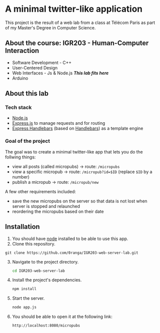 # A minimal twitter-like application

This project is the result of a web lab from a class at Télécom Paris as part of my Master's Degree in Computer Science.

## About the course: **IGR203 - Human-Computer Interaction**

- Software Development - C++
- User-Centered Design
- Web Interfaces - Js & Node.js _**This lab fits here**_
- Arduino

## About this lab

### Tech stack

- [Node.js](https://nodejs.org/en)
- [Express.js](https://expressjs.com) to manage requests and for routing
- [Express Handlebars](https://www.npmjs.com/package/express-handlebars) (based on [Handlebars](https://handlebarsjs.com)) as a template engine

### Goal of the project

The goal was to create a minimal twitter-like app that lets you do the follwing things:
- view all posts (called micropubs) 	-> route: `/micropubs`
- view a specific micropub 		-> route: `/micropub?id=$ID` (replace `$ID` by a number)
- publish a micropub 			-> route: `/micropub/new`

A few other requirements included:
- save the new micropubs on the server so that data is not lost when server is stopped and relaunched
- reordering the micropubs based on their date

## Installation

1. You should have [node](https://nodejs.org/en) installed to be able to use this app.
2. Clone this repository.
```console
git clone https://github.com/0ranga/IGR203-web-server-lab.git
```
3. Navigate to the project directory.
	```sh
	cd IGR203-web-server-lab
	```
4. Install the project's dependencies.
	```sh
	npm install
	```
5. Start the server.
	```sh
	node app.js
	```
6. You should be able to open it at the following link:
	```
	http://localhost:8080/micropubs
	```

